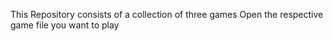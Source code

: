 This Repository consists of a collection of three games
Open the respective game file you want to play
